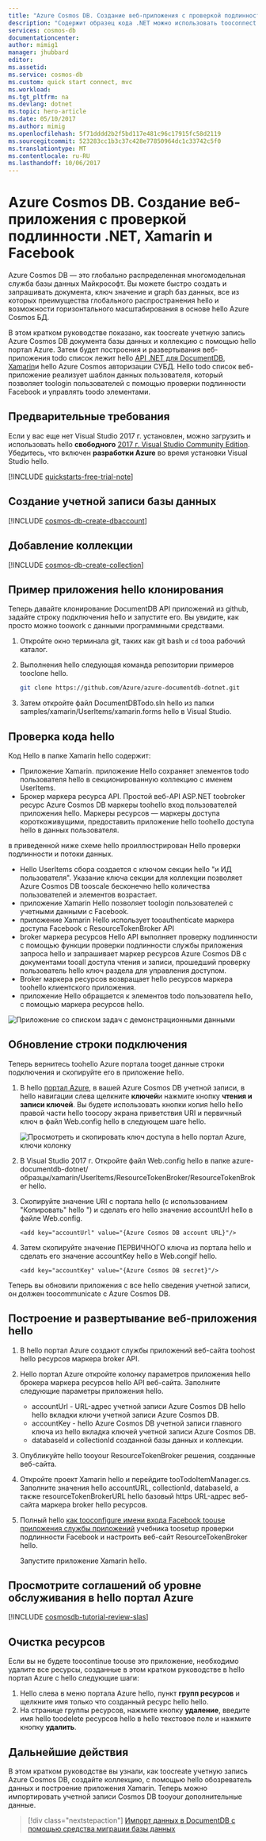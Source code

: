 ```yaml
---
title: "Azure Cosmos DB. Создание веб-приложения с проверкой подлинности Xamarin и Facebook | Документация Майкрософт"
description: "Содержит образец кода .NET можно использовать tooconnect tooand запросов Azure Cosmos DB"
services: cosmos-db
documentationcenter: 
author: mimig1
manager: jhubbard
editor: 
ms.assetid: 
ms.service: cosmos-db
ms.custom: quick start connect, mvc
ms.workload: 
ms.tgt_pltfrm: na
ms.devlang: dotnet
ms.topic: hero-article
ms.date: 05/10/2017
ms.author: mimig
ms.openlocfilehash: 5f71dddd2b2f5bd117e481c96c17915fc58d2119
ms.sourcegitcommit: 523283cc1b3c37c428e77850964dc1c33742c5f0
ms.translationtype: MT
ms.contentlocale: ru-RU
ms.lasthandoff: 10/06/2017
---
```

# <a name="azure-cosmos-db-build-a-web-app-with-net-xamarin-and-facebook-authentication"></a>Azure Cosmos DB. Создание веб-приложения с проверкой подлинности .NET, Xamarin и Facebook

Azure Cosmos DB — это глобально распределенная многомодельная служба базы данных Майкрософт. Вы можете быстро создать и запрашивать документа, ключ значение и graph баз данных, все из которых преимущества глобального распространения hello и возможности горизонтального масштабирования в основе hello Azure Cosmos БД. 

В этом кратком руководстве показано, как toocreate учетную запись Azure Cosmos DB документа базы данных и коллекцию с помощью hello портал Azure. Затем будет построения и развертывания веб-приложения todo список лежит hello [API .NET для DocumentDB](documentdb-sdk-dotnet.md), [Xamarin](https://www.xamarin.com/)и hello Azure Cosmos авторизации СУБД. Hello todo список веб-приложение реализует шаблон данных пользователя, который позволяет toologin пользователей с помощью проверки подлинности Facebook и управлять toodo элементами.

## <a name="prerequisites"></a>Предварительные требования

Если у вас еще нет Visual Studio 2017 г. установлен, можно загрузить и использовать hello **свободного** [2017 г. Visual Studio Community Edition](https://www.visualstudio.com/downloads/). Убедитесь, что включен **разработки Azure** во время установки Visual Studio hello.

[!INCLUDE [quickstarts-free-trial-note](../../includes/quickstarts-free-trial-note.md)]

## <a name="create-a-database-account"></a>Создание учетной записи базы данных

[!INCLUDE [cosmos-db-create-dbaccount](../../includes/cosmos-db-create-dbaccount.md)]

## <a name="add-a-collection"></a>Добавление коллекции

[!INCLUDE [cosmos-db-create-collection](../../includes/cosmos-db-create-collection.md)]

## <a name="clone-hello-sample-application"></a>Пример приложения hello клонирования

Теперь давайте клонирование DocumentDB API приложений из github, задайте строку подключения hello и запустите его. Вы увидите, как просто можно toowork с данными программными средствами. 

1. Откройте окно терминала git, таких как git bash и `cd` tooa рабочий каталог.  

2. Выполнения hello следующая команда репозитории примеров tooclone hello. 

    ```bash
    git clone https://github.com/Azure/azure-documentdb-dotnet.git
    ```

3. Затем откройте файл DocumentDBTodo.sln hello из папки samples/xamarin/UserItems/xamarin.forms hello в Visual Studio. 

## <a name="review-hello-code"></a>Проверка кода hello

Код Hello в папке Xamarin hello содержит:

* Приложение Xamarin. приложение Hello сохраняет элементов todo пользователя hello в секционированную коллекцию с именем UserItems.
* Брокер маркера ресурса API. Простой веб-API ASP.NET toobroker ресурс Azure Cosmos DB маркеры toohello вход пользователей приложения hello. Маркеры ресурсов — маркеры доступа короткоживущими, предоставить приложение hello toohello доступа hello в данных пользователя.

в приведенной ниже схеме hello проиллюстрирован Hello проверки подлинности и потоки данных.

* Hello UserItems сбора создается с ключом секции hello "и ИД пользователя". Указание ключа секции для коллекции позволяет Azure Cosmos DB tooscale бесконечно hello количества пользователей и элементов возрастает.
* приложение Xamarin Hello позволяет toologin пользователей с учетными данными с Facebook.
* приложение Xamarin Hello использует tooauthenticate маркера доступа Facebook с ResourceTokenBroker API
* broker маркера ресурсов Hello API выполняет проверку подлинности с помощью функции проверки подлинности службы приложения запроса hello и запрашивает маркер ресурсов Azure Cosmos DB с документами tooall доступа чтения и записи, прошедший проверку пользователь hello ключ раздела для управления доступом.
* Broker маркера ресурсов возвращает hello ресурсов маркера toohello клиентского приложения.
* приложение Hello обращается к элементов todo пользователя hello, с помощью маркера ресурсов hello.

![Приложение со списком задач с демонстрационными данными](./media/create-documentdb-xamarin-dotnet/tokenbroker.png)
    
## <a name="update-your-connection-string"></a>Обновление строки подключения

Теперь вернитесь toohello Azure портала tooget данные строки подключения и скопируйте его в приложение hello.

1. В hello [портал Azure](http://portal.azure.com/), в вашей Azure Cosmos DB учетной записи, в hello навигации слева щелкните **ключей**и нажмите кнопку **чтения и записи ключей**. Вы будете использовать кнопки копия hello hello правой части hello toocopy экрана приветствия URI и первичный ключ в файл Web.config hello в следующем шаге hello.

    ![Просмотреть и скопировать ключ доступа в hello портал Azure, ключи колонку](./media/create-documentdb-xamarin-dotnet/keys.png)

2. В Visual Studio 2017 г. Откройте файл Web.config hello в папке azure-documentdb-dotnet/образцы/xamarin/UserItems/ResourceTokenBroker/ResourceTokenBroker hello. 

3. Скопируйте значение URI с портала hello (с использованием "Копировать" hello ") и сделать его hello значение accountUrl hello в файле Web.config. 

    `<add key="accountUrl" value="{Azure Cosmos DB account URL}"/>`

4. Затем скопируйте значение ПЕРВИЧНОГО ключа из портала hello и сделать его значение accountKey hello в Web.congif hello. 

    `<add key="accountKey" value="{Azure Cosmos DB secret}"/>`

Теперь вы обновили приложения с все hello сведения учетной записи, он должен toocommunicate с Azure Cosmos DB. 

## <a name="build-and-deploy-hello-web-app"></a>Построение и развертывание веб-приложения hello

1. В hello портал Azure создают службы приложений веб-сайта toohost hello ресурсов маркера broker API.
2. Hello портал Azure откройте колонку параметров приложения hello брокера маркера ресурсов hello API веб-сайта. Заполните следующие параметры приложения hello.

    * accountUrl - URL-адрес учетной записи Azure Cosmos DB hello hello вкладки ключи учетной записи Azure Cosmos DB.
    * accountKey - hello Azure Cosmos DB учетной записи главного ключа из hello вкладка ключей учетной записи Azure Cosmos DB.
    * databaseId и collectionId созданной базы данных и коллекции.

3. Опубликуйте hello tooyour ResourceTokenBroker решения, созданные веб-сайта.

4. Откройте проект Xamarin hello и перейдите tooTodoItemManager.cs. Заполните значения hello accountURL, collectionId, databaseId, а также resourceTokenBrokerURL hello базовый https URL-адрес веб-сайта маркера broker hello ресурсов.

5. Полный hello [как tooconfigure имени входа Facebook toouse приложения службы приложений](../app-service-mobile/app-service-mobile-how-to-configure-facebook-authentication.md) учебника toosetup проверки подлинности Facebook и настроить веб-сайт ResourceTokenBroker hello.

    Запустите приложение Xamarin hello.

## <a name="review-slas-in-hello-azure-portal"></a>Просмотрите соглашений об уровне обслуживания в hello портал Azure

[!INCLUDE [cosmosdb-tutorial-review-slas](../../includes/cosmos-db-tutorial-review-slas.md)]

## <a name="clean-up-resources"></a>Очистка ресурсов

Если вы не будете toocontinue toouse это приложение, необходимо удалите все ресурсы, созданные в этом кратком руководстве в hello портал Azure с hello следующие шаги: 

1. Hello слева в меню портала Azure hello, пункт **групп ресурсов** и щелкните имя только что созданный ресурс hello hello. 
2. На странице группы ресурсов, нажмите кнопку **удаление**, введите имя hello toodelete ресурсов hello в hello текстовое поле и нажмите кнопку **удалить**.

## <a name="next-steps"></a>Дальнейшие действия

В этом кратком руководстве вы узнали, как toocreate учетную запись Azure Cosmos DB, создайте коллекцию, с помощью hello обозреватель данных и построение приложения Xamarin. Теперь можно импортировать учетной записи Cosmos DB tooyour дополнительные данные. 

> [!div class="nextstepaction"]
> [Импорт данных в DocumentDB с помощью средства миграции базы данных](import-data.md)
